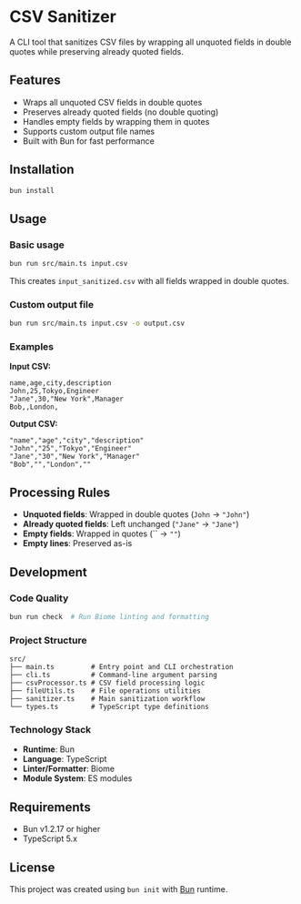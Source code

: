 # CSV Sanitizer

A CLI tool that sanitizes CSV files by wrapping all unquoted fields in double quotes while preserving already quoted fields.

## Features

- Wraps all unquoted CSV fields in double quotes
- Preserves already quoted fields (no double quoting)
- Handles empty fields by wrapping them in quotes
- Supports custom output file names
- Built with Bun for fast performance

## Installation

```bash
bun install
```

## Usage

### Basic usage
```bash
bun run src/main.ts input.csv
```
This creates `input_sanitized.csv` with all fields wrapped in double quotes.

### Custom output file
```bash
bun run src/main.ts input.csv -o output.csv
```

### Examples

**Input CSV:**
```csv
name,age,city,description
John,25,Tokyo,Engineer
"Jane",30,"New York",Manager
Bob,,London,
```

**Output CSV:**
```csv
"name","age","city","description"
"John","25","Tokyo","Engineer"
"Jane","30","New York","Manager"
"Bob","","London",""
```

## Processing Rules

- **Unquoted fields**: Wrapped in double quotes (`John` → `"John"`)
- **Already quoted fields**: Left unchanged (`"Jane"` → `"Jane"`)
- **Empty fields**: Wrapped in quotes (`` → `""`)
- **Empty lines**: Preserved as-is

## Development

### Code Quality
```bash
bun run check  # Run Biome linting and formatting
```

### Project Structure
```
src/
├── main.ts         # Entry point and CLI orchestration
├── cli.ts          # Command-line argument parsing
├── csvProcessor.ts # CSV field processing logic
├── fileUtils.ts    # File operations utilities
├── sanitizer.ts    # Main sanitization workflow
└── types.ts        # TypeScript type definitions
```

### Technology Stack
- **Runtime**: Bun
- **Language**: TypeScript
- **Linter/Formatter**: Biome
- **Module System**: ES modules

## Requirements

- Bun v1.2.17 or higher
- TypeScript 5.x

## License

This project was created using `bun init` with [Bun](https://bun.sh) runtime.